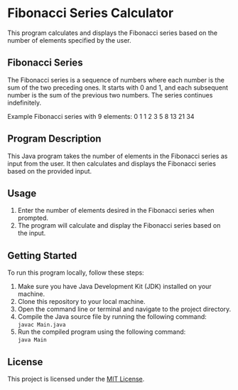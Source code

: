 <h1>Fibonacci Series Calculator</h1>

<p>This program calculates and displays the Fibonacci series based on the number of elements specified by the user.</p>

<h2>Fibonacci Series</h2>

<p>The Fibonacci series is a sequence of numbers where each number is the sum of the two preceding ones. It starts with 0 and 1, and each subsequent number is the sum of the previous two numbers. The series continues indefinitely.</p>

<p>Example Fibonacci series with 9 elements: 0 1 1 2 3 5 8 13 21 34</p>

<h2>Program Description</h2>

<p>This Java program takes the number of elements in the Fibonacci series as input from the user. It then calculates and displays the Fibonacci series based on the provided input.</p>

<h2>Usage</h2>

<ol>
  <li>Enter the number of elements desired in the Fibonacci series when prompted.</li>
  <li>The program will calculate and display the Fibonacci series based on the input.</li>
</ol>

<h2>Getting Started</h2>

<p>To run this program locally, follow these steps:</p>

<ol>
  <li>Make sure you have Java Development Kit (JDK) installed on your machine.</li>
  <li>Clone this repository to your local machine.</li>
  <li>Open the command line or terminal and navigate to the project directory.</li>
  <li>Compile the Java source file by running the following command:<br><code>javac Main.java</code></li>
  <li>Run the compiled program using the following command:<br><code>java Main</code></li>
</ol>

<h2>License</h2>

<p>This project is licensed under the <a href="LICENSE">MIT License</a>.</p>
